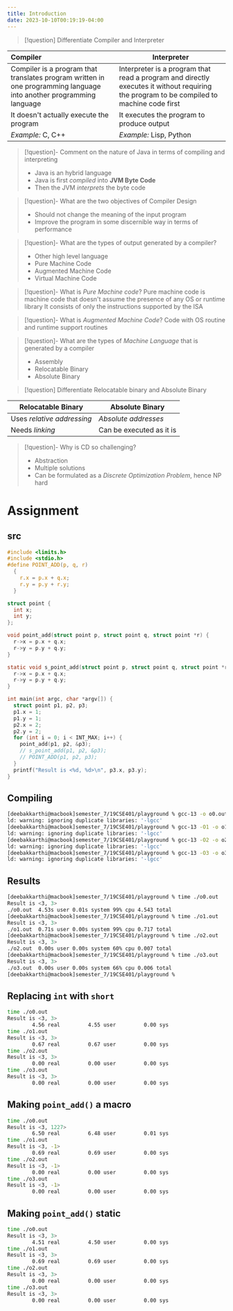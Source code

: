 ```yaml
---
title: Introduction
date: 2023-10-10T00:19:19-04:00
---
```


> [!question] Differentiate Compiler and Interpreter

| Compiler                                                                                                            | Interpreter                                                                                                                              |
|:------------------------------------------------------------------------------------------------------------------- | ---------------------------------------------------------------------------------------------------------------------------------------- |
| Compiler is a program that translates program written in one programming language into another programming language | Interpreter is a program that read a program and directly executes it without requiring the program to be compiled to machine code first |
| It doesn't actually execute the program                                                                             | It executes the program to produce output                                                                                                |
| *Example:* C, C++                                                                                                   | *Example:* Lisp, Python                                                                                                                  |


> [!question]- Comment on the nature of Java in terms of compiling and interpreting
> - Java is an hybrid language
> - Java is first *compiled* into **JVM Byte Code**
> - Then the JVM *interprets* the byte code

> [!question]- What are the two objectives of Compiler Design
> - Should not change the meaning of the input program
> - Improve the program in some discernible way in terms of performance

> [!question]- What are the types of output generated by a compiler?
> - Other high level language
> - Pure Machine Code
> - Augmented Machine Code
> - Virtual Machine Code

> [!question]- What is *Pure Machine code*?
> Pure machine code is machine code that doesn't assume the presence of any OS or runtime library
> It consists of only the instructions supported by the ISA

> [!question]- What is *Augmented Machine Code*?
> Code with OS routine and runtime support routines


> [!question]- What are the types of *Machine Language* that is generated by a compiler
> - Assembly
> - Relocatable Binary
> - Absolute Binary

> [!question] Differentiate Relocatable binary and Absolute Binary

| Relocatable Binary         | Absolute Binary          |
| -------------------------- | ------------------------ |
| Uses *relative addressing* | *Absolute addresses*     |
| Needs *linking*            | Can be executed as it is |

> [!question]- Why is CD so challenging?
> - Abstraction
> - Multiple solutions
> - Can be formulated as a *Discrete Optimization Problem*, hence NP hard

# Assignment

## src

```c
#include <limits.h>
#include <stdio.h>
#define POINT_ADD(p, q, r)                                                     \
  {                                                                            \
    r.x = p.x + q.x;                                                           \
    r.y = p.y + r.y;                                                           \
  }

struct point {
  int x;
  int y;
};

void point_add(struct point p, struct point q, struct point *r) {
  r->x = p.x + q.x;
  r->y = p.y + q.y;
}

static void s_point_add(struct point p, struct point q, struct point *r) {
  r->x = p.x + q.x;
  r->y = p.y + q.y;
}

int main(int argc, char *argv[]) {
  struct point p1, p2, p3;
  p1.x = 1;
  p1.y = 1;
  p2.x = 2;
  p2.y = 2;
  for (int i = 0; i < INT_MAX; i++) {
    point_add(p1, p2, &p3);
    // s_point_add(p1, p2, &p3);
    // POINT_ADD(p1, p2, p3);
  }
  printf("Result is <%d, %d>\n", p3.x, p3.y);
}
```

## Compiling

```bash
[deebakkarthi@macbook]semester_7/19CSE401/playground % gcc-13 -o o0.out gcc_opt_test.c
ld: warning: ignoring duplicate libraries: '-lgcc'
[deebakkarthi@macbook]semester_7/19CSE401/playground % gcc-13 -O1 -o o1.out gcc_opt_test.c
ld: warning: ignoring duplicate libraries: '-lgcc'
[deebakkarthi@macbook]semester_7/19CSE401/playground % gcc-13 -O2 -o o2.out gcc_opt_test.c
ld: warning: ignoring duplicate libraries: '-lgcc'
[deebakkarthi@macbook]semester_7/19CSE401/playground % gcc-13 -O3 -o o3.out gcc_opt_test.c
ld: warning: ignoring duplicate libraries: '-lgcc'
```

## Results

```bash
[deebakkarthi@macbook]semester_7/19CSE401/playground % time ./o0.out
Result is <3, 3>
./o0.out  4.53s user 0.01s system 99% cpu 4.543 total
[deebakkarthi@macbook]semester_7/19CSE401/playground % time ./o1.out
Result is <3, 3>
./o1.out  0.71s user 0.00s system 99% cpu 0.717 total
[deebakkarthi@macbook]semester_7/19CSE401/playground % time ./o2.out
Result is <3, 3>
./o2.out  0.00s user 0.00s system 60% cpu 0.007 total
[deebakkarthi@macbook]semester_7/19CSE401/playground % time ./o3.out
Result is <3, 3>
./o3.out  0.00s user 0.00s system 66% cpu 0.006 total
[deebakkarthi@macbook]semester_7/19CSE401/playground %
```

## Replacing `int` with `short`

```bash
time ./o0.out
Result is <3, 3>
        4.56 real         4.55 user         0.00 sys
time ./o1.out
Result is <3, 3>
        0.67 real         0.67 user         0.00 sys
time ./o2.out
Result is <3, 3>
        0.00 real         0.00 user         0.00 sys
time ./o3.out
Result is <3, 3>
        0.00 real         0.00 user         0.00 sys
```


## Making `point_add()` a macro

```bash
time ./o0.out
Result is <3, 1227>
        6.50 real         6.48 user         0.01 sys
time ./o1.out
Result is <3, -1>
        0.69 real         0.69 user         0.00 sys
time ./o2.out
Result is <3, -1>
        0.00 real         0.00 user         0.00 sys
time ./o3.out
Result is <3, -1>
        0.00 real         0.00 user         0.00 sys
```


## Making `point_add()` static

```bash
time ./o0.out
Result is <3, 3>
        4.51 real         4.50 user         0.00 sys
time ./o1.out
Result is <3, 3>
        0.69 real         0.69 user         0.00 sys
time ./o2.out
Result is <3, 3>
        0.00 real         0.00 user         0.00 sys
time ./o3.out
Result is <3, 3>
        0.00 real         0.00 user         0.00 sys
```